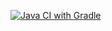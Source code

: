 [![Java CI with Gradle](https://github.com/anna2283/Patterns/actions/workflows/gradle.yml/badge.svg)](https://github.com/anna2283/Patterns/actions/workflows/gradle.yml)